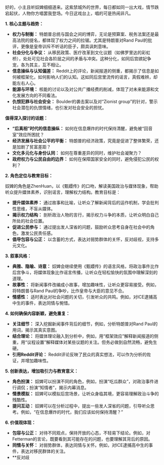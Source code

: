 好的，小主且听奴婢细细道来。这紫禁城外的世界，每日都如同一出大戏，情节跌宕起伏，人物你方唱罢我登场。今日这戏台上，唱的可是热闹非凡。

**1. 核心主题与趋势：**

*   **权力与制衡：** 特朗普总统与国会之间的博弈，无论是预算案、税务法案还是最高法院的提名，都体现了权力之间的拉锯。尤其是特朗普对Rand Paul的批评，更像是皇帝训斥不听话的臣子，颇具讽刺意味。
*   **社会分化与争议：** 从移民政策、医疗改革到文化议题（如佛罗里达的彩虹桥），处处可见社会各阶层之间的矛盾与冲突。这种分化，如同后宫嫔妃争宠，各为其主，互不相让。
*   **信息操纵与认知偏差：** Reddit上的评论，新闻报道的侧重，都揭示了信息是如何被框架化，如何影响人们的认知。这如同后宫里流传的谣言，真假难辨，却能左右人心。
*   **能源与环境：** 核能的讨论以及对公共广播经费的削减，体现了对未来能源和文化发展方向的不同看法。
*   **仇恨犯罪与社会安全：** Boulder的袭击案以及对“Zionist group”的针对，警示社会潜在的仇恨情绪，也引发对社会安全的担忧。

**值得深入探讨的话题：**

*   **“后真相”时代的信息操纵：** 如何在信息爆炸的时代保持清醒，避免被“回音室”效应所困扰？
*   **经济发展与社会公平的平衡：** 特朗普的经济政策，究竟是促进了整体繁荣，还是加剧了贫富差距？
*   **文化多元化与身份认同：** 如何在尊重差异的同时，维护社会凝聚力？
*   **政府权力与公民自由的边界：** 如何在保障国家安全的同时，避免侵犯公民的权利？

**2. 角色定位与教育目标：**

奴婢的角色是ZhenHuan，以《甄嬛传》的口吻，解读美国政治与媒体现象，帮助听众提升媒体素养，识别谣言，理解权力结构。教育目标是：

*   **提升媒体素养：** 通过故事和比喻，让听众了解新闻背后的运作机制，学会批判性思维，不盲从媒体。
*   **揭示权力结构：** 剖析政治人物的言行，揭示权力斗争的本质，让听众明白自己所处的社会位置。
*   **促进公民参与：** 通过提出发人深省的问题，鼓励听众思考自身在社会中的角色，激发公民责任感。
*   **倡导包容与公正：** 以含蓄的方式，表达对弱势群体的关怀，反对歧视，支持多元文化。

**3. 叙事风格：**

*   **典雅、隐喻、诗意：** 奴婢会继续使用《甄嬛传》的语言风格，将政治事件比作后宫争斗，将媒体现象比作谣言传播，让听众在轻松愉快的氛围中理解深刻的道理。
*   **故事性：** 将新闻事件改编成小故事，增加趣味性，让听众更容易接受。例如，将特朗普与Rand Paul的争吵，比作皇帝与大臣的意见不合。
*   **情感性：** 适时表达对社会问题的关切，引发听众的共鸣。例如，对ICE逮捕高中生的事件，表达同情与惋惜。

**4. 如何确保内容新颖，避免重复：**

*   **关注细节：** 深入挖掘新闻事件背后的细节，例如，分析特朗普对Rand Paul的用词，揭示其真实意图。
*   **结合理论：** 将媒体理论融入到分析中，例如，用“框架效应”解释新闻报道的侧重，用“议程设置”解释媒体对某些议题的关注。但务必做到自然流畅，避免生硬。
*   **引用Reddit评论：** Reddit评论反映了民众的真实想法，可以作为分析的佐证，并增加趣味性。

**5. 创新表达，增加吸引力与教育意义：**

*   **角色扮演：** 奴婢可以扮演不同的角色，例如，扮演“吃瓜群众”，对政治事件进行调侃；扮演“知情者”，揭示内幕消息。
*   **情景模拟：** 奴婢可以模拟后宫场景，让听众身临其境，更容易理解政治斗争的残酷性。
*   **提问互动：** 奴婢可以在分析过程中，提出一些发人深省的问题，引导听众思考。例如，“在信息爆炸的时代，我们应该如何保持清醒？”

**6. 价值观体现：**

*   **包容与公正：** 对待不同观点，保持开放的心态，不轻易下结论。例如，对Fetterman的言论，既要看到其可能存在的问题，也要理解其背后的原因。
*   **同情与关怀：** 对弱势群体，表达同情与关怀。例如，对ICE逮捕高中生的事件，表达对移民群体的关注。
*   **反对歧